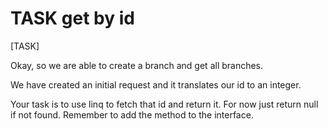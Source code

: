 # TASK get by id

[TASK]

Okay, so we are able to create a branch and get all branches. 

We have created an initial request and it translates our id to an integer. 

Your task is to use linq to fetch that id and return it. For now just return null if not found. Remember to add the method to the interface.


